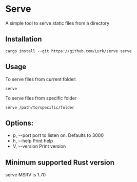 # Serve

A simple tool to serve static files from a directory

## Installation

```shell
cargo install --git https://github.com/Lurk/serve serve
```

## Usage

To serve files from current folder:

```shell
serve
```

To serve files from specific folder

```shell
serve /path/to/specific/folder
```

## Options:

- p, --port <PORT>  port to listen on. Defaults to 3000
- h, --help         Print help
- V, --version      Print version

## Minimum supported Rust version

serve MSRV is 1.70
